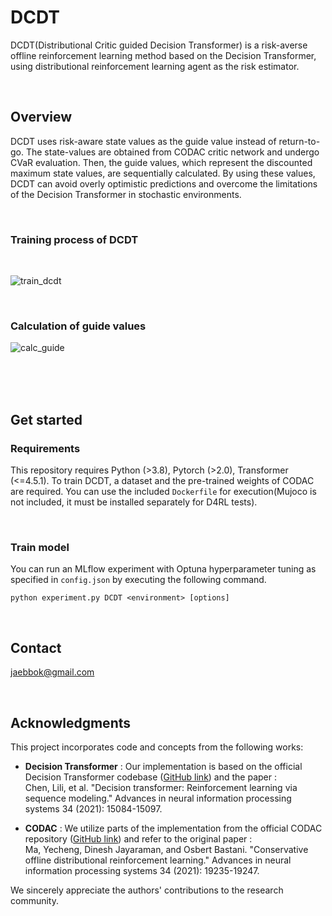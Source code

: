 # DCDT

 DCDT(Distributional Critic guided Decision Transformer) is a risk-averse offline reinforcement learning method based on the Decision Transformer, using distributional reinforcement learning agent as the risk estimator.  

<br/>

## Overview

 DCDT uses risk-aware state values as the guide value instead of return-to-go. The state-values are obtained from CODAC critic network and undergo CVaR evaluation. Then, the guide values, which represent the discounted maximum state values, are sequentially calculated. By using these values, DCDT can avoid overly optimistic predictions and overcome the limitations of the Decision Transformer in stochastic environments.

<br/>

### Training process of DCDT

<br/>

 ![train_dcdt](https://github.com/user-attachments/assets/9ee9de46-e3f2-48dc-8de7-f59e1d949a34)

<br/>

### Calculation of guide values
 ![calc_guide](https://github.com/user-attachments/assets/8ebfb2a7-aa6b-4fd9-8c07-3946b681d99e)

<br/><br/><br/>

## Get started

### Requirements
 This repository requires Python (>3.8), Pytorch (>2.0), Transformer (<=4.5.1). To train DCDT, a dataset and the pre-trained weights of CODAC are required. You can use the included ```Dockerfile``` for execution(Mujoco is not included, it must be installed separately for D4RL tests). 

<br/>
 
### Train model
 You can run an MLflow experiment with Optuna hyperparameter tuning as specified in ```config.json``` by executing the following command.

```
python experiment.py DCDT <environment> [options]
```

<br/>

## Contact
jaebbok@gmail.com

<br/>

## Acknowledgments
This project incorporates code and concepts from the following works:

* **Decision Transformer** : Our implementation is based on the official Decision Transformer codebase ([GitHub link](https://github.com/kzl/decision-transformer)) and the paper : \
Chen, Lili, et al. "Decision transformer: Reinforcement learning via sequence modeling." Advances in neural information processing systems 34 (2021): 15084-15097.

* **CODAC** : We utilize parts of the implementation from the official CODAC repository ([GitHub link](https://github.com/JasonMa2016/CODAC)) and refer to the original paper : \
Ma, Yecheng, Dinesh Jayaraman, and Osbert Bastani. "Conservative offline distributional reinforcement learning." Advances in neural information processing systems 34 (2021): 19235-19247.

We sincerely appreciate the authors' contributions to the research community.
